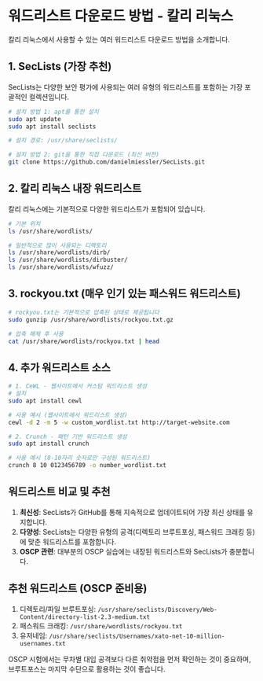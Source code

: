 # 워드리스트 다운로드 방법 - 칼리 리눅스

칼리 리눅스에서 사용할 수 있는 여러 워드리스트 다운로드 방법을 소개합니다.

## 1. SecLists (가장 추천)

SecLists는 다양한 보안 평가에 사용되는 여러 유형의 워드리스트를 포함하는 가장 포괄적인 컬렉션입니다.

```bash
# 설치 방법 1: apt를 통한 설치
sudo apt update
sudo apt install seclists

# 설치 경로: /usr/share/seclists/

# 설치 방법 2: git을 통한 직접 다운로드 (최신 버전)
git clone https://github.com/danielmiessler/SecLists.git
```

## 2. 칼리 리눅스 내장 워드리스트

칼리 리눅스에는 기본적으로 다양한 워드리스트가 포함되어 있습니다.

```bash
# 기본 위치
ls /usr/share/wordlists/

# 일반적으로 많이 사용되는 디렉토리
ls /usr/share/wordlists/dirb/
ls /usr/share/wordlists/dirbuster/
ls /usr/share/wordlists/wfuzz/
```

## 3. rockyou.txt (매우 인기 있는 패스워드 워드리스트)

```bash
# rockyou.txt는 기본적으로 압축된 상태로 제공됩니다
sudo gunzip /usr/share/wordlists/rockyou.txt.gz

# 압축 해제 후 사용
cat /usr/share/wordlists/rockyou.txt | head
```

## 4. 추가 워드리스트 소스

```bash
# 1. CeWL - 웹사이트에서 커스텀 워드리스트 생성
# 설치
sudo apt install cewl

# 사용 예시 (웹사이트에서 워드리스트 생성)
cewl -d 2 -m 5 -w custom_wordlist.txt http://target-website.com

# 2. Crunch - 패턴 기반 워드리스트 생성
sudo apt install crunch

# 사용 예시 (8-10자리 숫자로만 구성된 워드리스트)
crunch 8 10 0123456789 -o number_wordlist.txt
```

## 워드리스트 비교 및 추천

1. **최신성**: SecLists가 GitHub를 통해 지속적으로 업데이트되어 가장 최신 상태를 유지합니다.
2. **다양성**: SecLists는 다양한 유형의 공격(디렉토리 브루트포싱, 패스워드 크래킹 등)에 맞춘 워드리스트를 포함합니다.
3. **OSCP 관련**: 대부분의 OSCP 실습에는 내장된 워드리스트와 SecLists가 충분합니다.

## 추천 워드리스트 (OSCP 준비용)

1. 디렉토리/파일 브루트포싱: `/usr/share/seclists/Discovery/Web-Content/directory-list-2.3-medium.txt`
2. 패스워드 크래킹: `/usr/share/wordlists/rockyou.txt`
3. 유저네임: `/usr/share/seclists/Usernames/xato-net-10-million-usernames.txt`

OSCP 시험에서는 무차별 대입 공격보다 다른 취약점을 먼저 확인하는 것이 중요하며, 브루트포스는 마지막 수단으로 활용하는 것이 좋습니다.
